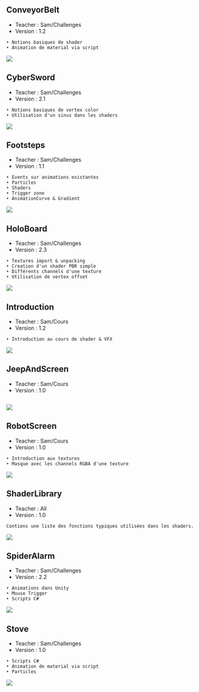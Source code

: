 
## ConveyorBelt
- Teacher : Sam/Challenges
- Version : 1.2
```
‣ Notions basiques de shader
‣ Animation de material via script
```
![](/Challenges/ConveyorBelt.jpg)


## CyberSword
- Teacher : Sam/Challenges
- Version : 2.1
```
‣ Notions basiques de vertex color
‣ Utilisation d'un sinus dans les shaders
```
![](/Challenges/CyberSword.jpg)


## Footsteps
- Teacher : Sam/Challenges
- Version : 1.1
```
‣ Events sur animations existantes
‣ Particles
‣ Shaders
‣ Trigger zone
‣ AnimationCurve & Gradient
```
![](/Challenges/Footsteps.jpg)


## HoloBoard
- Teacher : Sam/Challenges
- Version : 2.3
```
‣ Textures import & unpacking
‣ Creation d'un shader PBR simple
‣ Différents channels d'une texture
‣ Utilisation de vertex offset
```
![](/Challenges/HoloBoard.jpg)


## Introduction
- Teacher : Sam/Cours
- Version : 1.2
```
‣ Introduction au cours de shader & VFX
```
![](/Challenges/Introduction.jpg)


## JeepAndScreen
- Teacher : Sam/Cours
- Version : 1.0
```

```
![](/Challenges/JeepAndScreen.jpg)


## RobotScreen
- Teacher : Sam/Cours
- Version : 1.0
```
‣ Introduction aux textures
‣ Masque avec les channels RGBA d'une texture
```
![](/Challenges/RobotScreen.jpg)


## ShaderLibrary
- Teacher : All
- Version : 1.0
```
Contiens une liste des fonctions typiques utilisées dans les shaders.
```
![](/Challenges/ShaderLibrary.jpg)


## SpiderAlarm
- Teacher : Sam/Challenges
- Version : 2.2
```
‣ Animations dans Unity
‣ Mouse Trigger
‣ Scripts C#
```
![](/Challenges/SpiderAlarm.jpg)


## Stove
- Teacher : Sam/Challenges
- Version : 1.0
```
‣ Scripts C#
‣ Animation de material via script
‣ Particles
```
![](/Challenges/Stove.jpg)

